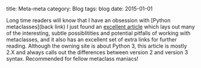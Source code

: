 title: Meta-meta
category: Blog
tags: blog
date: 2015-01-01
    
Long time readers will know that I have an obsession with [Python metaclasses](back link) I just found an [excellent article](http://python-3-patterns-idioms-test.readthedocs.org/en/latest/Metaprogramming.html) which lays out many of the interesting, subtle possiblitities and potential pitfalls of working with metaclasses, and it also has an excellent set of extra links for further reading.  Although the owning site is about Python 3, this article is mostly 2.X and always calls out the differences between version 2 and version 3 syntax.  Recommended for fellow metaclass maniacs!
